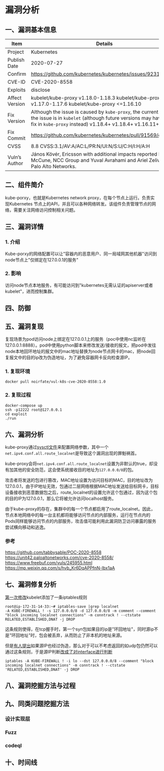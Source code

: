 # 漏洞分析

## 一、漏洞基本信息

| Item           | Details                                          | Note              |
| -------------- | ------------------------------------------------ | ----------------- |
| Project        | Kubernetes                                       |                   |
| Publish Date   | 2020-07-27                                       |                   |
| Confirm        | https://github.com/kubernetes/kubernetes/issues/92315|             |
| CVE-ID         | CVE-2020-8558                                 | NVD  |
| Exploits       | disclose                                         |       |
| Affect Version | kubelet/kube-proxy v1.18.0-1.18.3  kubelet/kube-proxy v1.17.0-1.17.6 kubelet/kube-proxy <=1.16.10 |             |
| Fix Version    | Although the issue is caused by `kube-proxy`, the current fix for the issue is in `kubelet` (although future versions may have the fix in `kube-proxy` instead)     v1.18.4+    v1.18.4+ v1.16.11+ |                   |
| Fix Commit     | https://github.com/kubernetes/kubernetes/pull/91569/commits |      |
| CVSS           | 8.8 CVSS:3.1/AV:A/AC:L/PR:N/UI:N/S:U/C:H/I:H/A:H |                   |
| Vuln’s Author  | János Kövér, Ericsson with additional impacts reported by Rory McCune, NCC Group and Yuval Avrahami and Ariel Zelivansky, Palo Alto Networks. |                   |

## 二、组件简介

kube-porxy，也就是Kubernetes network proxy，在每个节点上运行。负责实现Kubernetes 节点上的API，并且可以各种网络转发。该组件负责管理节点的网络，需要关注网络访问控制相关问题。

## 三、漏洞详情

### 1. 介绍

Kube-porxy的网络配置可以让"容器内的恶意用户、同一局域网其他机器"访问到node节点上"仅绑定在127.0.0.1的服务"

### 2. 影响

访问node节点本地服务，有可能访问到"kubernetes无需认证的apiserver或者kubelet"，进而控制集群。

## 四、防御

## 五、漏洞复现

复现场景为pod访问node上绑定在127.0.0.1上的服务（poc中使用nc监听在127.0.0.1:8888）。pod中使用python脚本来修改发送/接收的报文，把pod中发往node本地回环地址的报文中的mac地址替换为node节点网卡的mac，把node回复报文中的目的ip改为伪造地址，为了避免容器网卡反向检查源IP。

### 1. 复现环境

```
docker pull noirfate/vul-k8s-cve-2020-8558:1.0
```

### 2. 复现过程

```
docker-compose up
ssh -p12222 root@127.0.0.1
cd exploit
./run
```

## 六、漏洞分析

kube-proxy通过[sysctl文件](https://www.kernel.org/doc/Documentation/sysctl/README)来配置网络参数，其中一个`net.ipv4.conf.all.route_localnet`是导致这个漏洞出现的罪魁祸首。

kube-proxy会将`net.ipv4.conf.all.route_localnet`设置为非默认的true，却没有加其他的安全防范，这会使系统接收目的地址为`127.0.0.0/8`的包。

攻击者将发送的包进行篡改，MAC地址设置为访问目标的MAC，目的地址改为127.0.0.1，由于IP地址无效，包通过二层网络根据MAC地址发送给目标网卡，目标设备接收到恶意数据包之后，route_localnet的设置允许这个包通过，因为这个包的目的IP为127.0.0.1，那么它将被允许访问localhost服务。

由于kube-proxy的存在，集群中的每一个节点都启用了route_localnet。因此，节点本地网络中的每一台主机都将能够访问节点的内部服务，运行在节点内的Pods同样能够访问节点的内部服务，攻击值可能利用此漏洞防卫访问暴露的服务尝试横向移动和逃逸。

### 参考

https://github.com/tabbysable/POC-2020-8558<br>
https://unit42.paloaltonetworks.com/cve-2020-8558/<br>
https://www.freebuf.com/vuls/245955.html<br>
https://mp.weixin.qq.com/s/hvb_Kr6DqAPPfnN-lbx1aA

## 七、漏洞修复分析

[第一次修改](https://github.com/kubernetes/kubernetes/pull/91569/commits/8bed088224fb38b41255b37e59a1701caefa171b)kubelet添加了一条iptables规则

```shell
root@ip-172-31-14-33:~# iptables-save |grep localnet
-A KUBE-FIREWALL ! -s 127.0.0.0/8 -d 127.0.0.0/8 -m comment --comment "block incoming localnet connections" -m conntrack ! --ctstate RELATED,ESTABLISHED,DNAT -j DROP
```

这条规则使得，在tcp握手时，第一个syn包如果目的ip是"环回地址"，同时源ip不是"环回地址"时，包会被丢弃，从而防止了非本机的地址来源。

但是[有人提出](https://github.com/kubernetes/kubernetes/pull/91569#issuecomment-637161223)如果源IP也经过伪造，那么对于可以不考虑返回的如udp包仍然可以通过这条规则，于是源IP判断[改成了对interface进行判断](https://github.com/kubernetes/kubernetes/pull/91666/commits/07b7cde684c9865bc5ddaae15cf4a5fb9e72bea9)

```shell
iptables -A KUBE-FIREWALL ! -i lo --dst 127.0.0.0/8 --comment "block incoming localnet connections" -m conntrack ! --ctstate 'RELATED,ESTABLISHED,DNAT' -j DROP
```

## 八、漏洞挖掘方法与过程

## 九、同类问题挖掘方法

### 设计实现层
### Fuzz
### codeql


## 十、时间线

